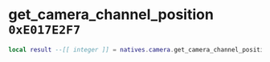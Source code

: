 # get_camera_channel_position `0xE017E2F7`

```lua
local result --[[ integer ]] = natives.camera.get_camera_channel_position(_unk0 --[[ integer ]], _unk1 --[[ integer ]])
```